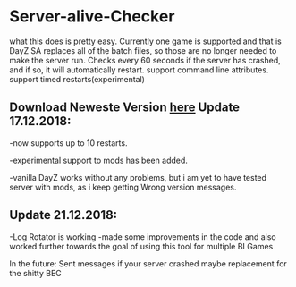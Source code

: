 # Server-alive-Checker
what this does is pretty easy.
Currently one game is supported and that is DayZ SA
replaces all of the batch files, so those are no longer needed to make the server run.
Checks every 60 seconds if the server has crashed, and if so, it will automatically restart.
support command line attributes.
support timed restarts(experimental)

Download Neweste Version [here](https://github.com/Cherdenko/Server-alive-Checker/releases/download/v.0.6.5/Release.v.0.6.5.rar)
Update 17.12.2018:
- 
-now supports up to 10 restarts.

-experimental support to mods has been added.

-vanilla DayZ works without any problems, but i am yet to have tested server with mods, as i keep getting Wrong version messages.

Update 21.12.2018:
- 
-Log Rotator is working
-made some improvements in the code and also worked further towards the goal of using this tool for multiple BI Games

In the future:
Sent messages if your server crashed
maybe replacement for the shitty BEC
